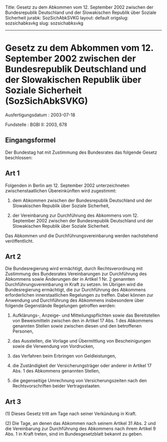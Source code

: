 Title: Gesetz zu dem Abkommen vom 12. September 2002 zwischen der Bundesrepublik Deutschland
  und der Slowakischen Republik über Soziale Sicherheit
jurabk: SozSichAbkSVKG
layout: default
origslug: sozsichabksvkg
slug: sozsichabksvkg

---

# Gesetz zu dem Abkommen vom 12. September 2002 zwischen der Bundesrepublik Deutschland und der Slowakischen Republik über Soziale Sicherheit (SozSichAbkSVKG)

Ausfertigungsdatum
:   2003-07-18

Fundstelle
:   BGBl II: 2003, 678



## Eingangsformel

Der Bundestag hat mit Zustimmung des Bundesrates das folgende Gesetz
beschlossen:


## Art 1

Folgenden in Berlin am 12. September 2002 unterzeichneten
zwischenstaatlichen Übereinkünften wird zugestimmt:

1.  dem Abkommen zwischen der Bundesrepublik Deutschland und der
    Slowakischen Republik über Soziale Sicherheit,


2.  der Vereinbarung zur Durchführung des Abkommens vom 12. September 2002
    zwischen der Bundesrepublik Deutschland und der Slowakischen Republik
    über Soziale Sicherheit.



Das Abkommen und die Durchführungsvereinbarung werden nachstehend
veröffentlicht.


## Art 2

Die Bundesregierung wird ermächtigt, durch Rechtsverordnung mit
Zustimmung des Bundesrates Vereinbarungen zur Durchführung des
Abkommens sowie Änderungen der in Artikel 1 Nr. 2 genannten
Durchführungsvereinbarung in Kraft zu setzen. Im Übrigen wird die
Bundesregierung ermächtigt, die zur Durchführung des Abkommens
erforderlichen innerstaatlichen Regelungen zu treffen. Dabei können
zur Anwendung und Durchführung des Abkommens insbesondere über
folgende Gegenstände Regelungen getroffen werden:

1.  Aufklärungs-, Anzeige- und Mitteilungspflichten sowie das
    Bereitstellen von Beweismitteln zwischen den in Artikel 17 Abs. 1 des
    Abkommens genannten Stellen sowie zwischen diesen und den betroffenen
    Personen,


2.  das Ausstellen, die Vorlage und Übermittlung von Bescheinigungen sowie
    die Verwendung von Vordrucken,


3.  das Verfahren beim Erbringen von Geldleistungen,


4.  die Zuständigkeit der Versicherungsträger oder anderer in Artikel 17
    Abs. 1 des Abkommens genannten Stellen,


5.  die gegenseitige Umrechnung von Versicherungszeiten nach den
    Rechtsvorschriften beider Vertragsstaaten.





## Art 3

(1) Dieses Gesetz tritt am Tage nach seiner Verkündung in Kraft.

(2) Die Tage, an denen das Abkommen nach seinem Artikel 31 Abs. 2 und
die Vereinbarung zur Durchführung des Abkommens nach ihrem Artikel 9
Abs. 1 in Kraft treten, sind im Bundesgesetzblatt bekannt zu geben.

